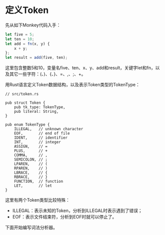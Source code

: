 # 定义Token

先从如下Monkey代码入手：
```js
let five = 5; 
let ten = 10;
let add = fn(x, y) { 
    x + y;
};
let result = add(five, ten);
```

这里包含整数5和10，变量名five、ten、x、y、add和result，关键字let和fn，以及其它一些字符：(、)、{、}、=、,、;、+。

用Rust语言定义Token数据结构，以及表示Token类型的TokenType：
```rust,noplaypen
// src/token.rs

pub struct Token {
    pub tk_type: TokenType,
    pub literal: String,
}

pub enum TokenType {
    ILLEGAL,   // unknown character
    EOF,       // end of file
    IDENT,     // identifier
    INT,       // integer
    ASSIGN,    // =
    PLUS,      // +
    COMMA,     // ,
    SEMICOLON, // ;
    LPAREN,    // (
    RPAREN,    // )
    LBRACE,    // {
    RBRACE,    // }
    FUNCTION,  // function
    LET,       // let
}
```
这里有两个Token类型比较特殊：
- ILLEGAL：表示未知的Token，分析到ILLEGAL时表示遇到了错误；
- EOF：表示文件结束符，分析到EOF时就可以停止了。

下面开始编写词法分析器。